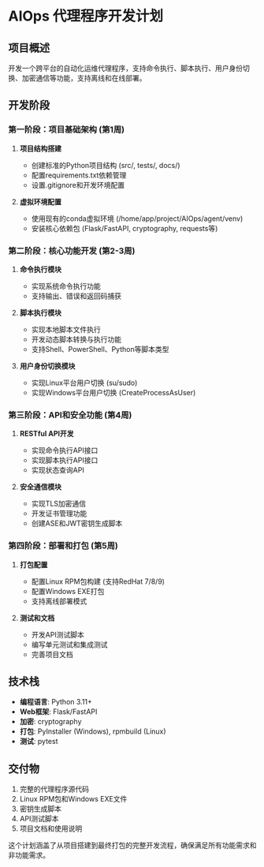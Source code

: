 # AIOps 代理程序开发计划

## 项目概述
开发一个跨平台的自动化运维代理程序，支持命令执行、脚本执行、用户身份切换、加密通信等功能，支持离线和在线部署。

## 开发阶段

### 第一阶段：项目基础架构 (第1周)
1. **项目结构搭建**
   - 创建标准的Python项目结构 (src/, tests/, docs/)
   - 配置requirements.txt依赖管理
   - 设置.gitignore和开发环境配置

2. **虚拟环境配置**
   - 使用现有的conda虚拟环境 (/home/app/project/AIOps/agent/venv)
   - 安装核心依赖包 (Flask/FastAPI, cryptography, requests等)

### 第二阶段：核心功能开发 (第2-3周)
1. **命令执行模块**
   - 实现系统命令执行功能
   - 支持输出、错误和返回码捕获

2. **脚本执行模块**
   - 实现本地脚本文件执行
   - 开发动态脚本转换与执行功能
   - 支持Shell、PowerShell、Python等脚本类型

3. **用户身份切换模块**
   - 实现Linux平台用户切换 (su/sudo)
   - 实现Windows平台用户切换 (CreateProcessAsUser)

### 第三阶段：API和安全功能 (第4周)
1. **RESTful API开发**
   - 实现命令执行API接口
   - 实现脚本执行API接口
   - 实现状态查询API

2. **安全通信模块**
   - 实现TLS加密通信
   - 开发证书管理功能
   - 创建ASE和JWT密钥生成脚本

### 第四阶段：部署和打包 (第5周)
1. **打包配置**
   - 配置Linux RPM包构建 (支持RedHat 7/8/9)
   - 配置Windows EXE打包
   - 支持离线部署模式

2. **测试和文档**
   - 开发API测试脚本
   - 编写单元测试和集成测试
   - 完善项目文档

## 技术栈
- **编程语言**: Python 3.11+
- **Web框架**: Flask/FastAPI
- **加密**: cryptography
- **打包**: PyInstaller (Windows), rpmbuild (Linux)
- **测试**: pytest

## 交付物
1. 完整的代理程序源代码
2. Linux RPM包和Windows EXE文件
3. 密钥生成脚本
4. API测试脚本
5. 项目文档和使用说明

这个计划涵盖了从项目搭建到最终打包的完整开发流程，确保满足所有功能需求和非功能需求。